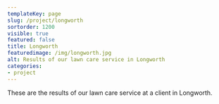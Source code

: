 ```yaml
---
templateKey: page
slug: /project/longworth
sortorder: 1200
visible: true
featured: false
title: Longworth
featuredimage: /img/longworth.jpg
alt: Results of our lawn care service in Longworth
categories:
- project
---
```

These are the results of our lawn care service at a client in Longworth.


